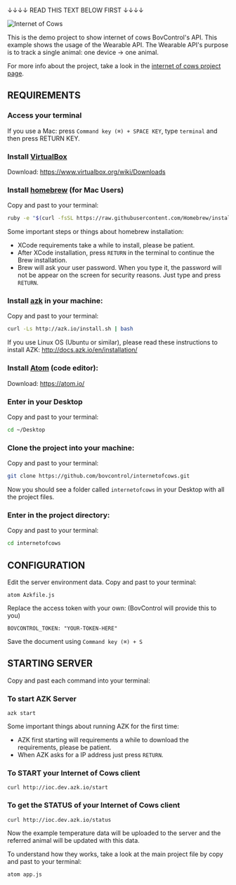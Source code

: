 ↓↓↓↓ READ THIS TEXT BELOW FIRST    ↓↓↓↓


![Internet of Cows](https://raw.github.com/bovcontrol/internetofcows/master/logo.png "Internet of Cows")

This is the demo project to show internet of cows BovControl's API. This example shows the usage of the Wearable API. The Wearable API's purpose is to track a single animal: one device -> one animal.

For more info about the project, take a look in the [internet of cows project page](http://internetofcows.org).


## REQUIREMENTS
### Access your terminal
If you use a Mac: press ``Command key (⌘) + SPACE KEY``, type ``terminal`` and then press RETURN KEY.

### Install [VirtualBox](https://www.virtualbox.org)
Download: https://www.virtualbox.org/wiki/Downloads

### Install [homebrew](http://brew.sh) (for Mac Users)
Copy and past to your terminal:

```bash
ruby -e "$(curl -fsSL https://raw.githubusercontent.com/Homebrew/install/master/install)"
```

Some important steps or things about homebrew installation:

- XCode requirements take a while to install, please be patient.
- After XCode installation, press ``RETURN`` in the terminal to continue the Brew installation.
- Brew will ask your user password. When you type it, the password will not be appear on the screen for security reasons. Just type and press ``RETURN``.

### Install [azk](http://docs.azk.io/en/installation/) in your machine:
Copy and past to your terminal:

```bash
curl -Ls http://azk.io/install.sh | bash
```

If you use Linux OS (Ubuntu or similar), please read these instructions to install AZK: http://docs.azk.io/en/installation/

### Install [Atom](https://atom.io/) (code editor):
Download: https://atom.io/

### Enter in your Desktop
Copy and past to your terminal:

```bash
cd ~/Desktop
```

### Clone the project into your machine:
Copy and past to your terminal:

```bash
git clone https://github.com/bovcontrol/internetofcows.git
```

Now you should see a folder called ```internetofcows``` in your Desktop with all the project files.

### Enter in the project directory:
Copy and past to your terminal:

```bash
cd internetofcows
```

## CONFIGURATION
Edit the server environment data.
Copy and past to your terminal:

```shell
atom Azkfile.js
```

Replace the access token with your own: (BovControl will provide this to you)

```
BOVCONTROL_TOKEN: "YOUR-TOKEN-HERE"
```

Save the document using ``Command key (⌘) + S``

## STARTING SERVER

Copy and past each command into your terminal:

### To start AZK Server
```shell
azk start
```

Some important things about running AZK for the first time:

- AZK first starting will requirements a while to download the requirements, please be patient.
- When AZK asks for a IP address just press ``RETURN``.

### To START your Internet of Cows client
```shell
curl http://ioc.dev.azk.io/start
```

### To get the STATUS of your Internet of Cows client
```shell
curl http://ioc.dev.azk.io/status
```

Now the example temperature data will be uploaded to the server and the referred animal will be updated with this data.

To understand how they works, take a look at the main project file by copy and past to your terminal:

```shell
atom app.js
```
